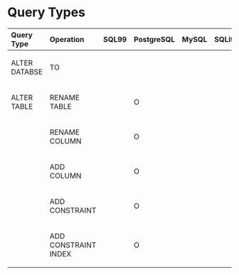# Query Types

<table style="width:100%;">
<colgroup>
<col style="width: 16%" />
<col style="width: 16%" />
<col style="width: 16%" />
<col style="width: 16%" />
<col style="width: 16%" />
<col style="width: 16%" />
</colgroup>
<thead>
<tr class="header">
<th style="text-align: left;">Query Type</th>
<th style="text-align: left;">Operation</th>
<th style="text-align: left;">SQL99</th>
<th style="text-align: left;">PostgreSQL</th>
<th style="text-align: left;">MySQL</th>
<th style="text-align: left;">SQLite3</th>
</tr>
</thead>
<tbody>
<tr class="odd">
<td style="text-align: left;"><p>ALTER DATABSE</p></td>
<td style="text-align: left;"><p>TO</p></td>
<td style="text-align: left;"></td>
<td style="text-align: left;"></td>
<td style="text-align: left;"></td>
<td style="text-align: left;"></td>
</tr>
<tr class="even">
<td style="text-align: left;"><p>ALTER TABLE</p></td>
<td style="text-align: left;"><p>RENAME TABLE</p></td>
<td style="text-align: left;"></td>
<td style="text-align: left;"><p>O</p></td>
<td style="text-align: left;"></td>
<td style="text-align: left;"></td>
</tr>
<tr class="odd">
<td style="text-align: left;"></td>
<td style="text-align: left;"><p>RENAME COLUMN</p></td>
<td style="text-align: left;"></td>
<td style="text-align: left;"><p>O</p></td>
<td style="text-align: left;"></td>
<td style="text-align: left;"></td>
</tr>
<tr class="even">
<td style="text-align: left;"></td>
<td style="text-align: left;"><p>ADD COLUMN</p></td>
<td style="text-align: left;"></td>
<td style="text-align: left;"><p>O</p></td>
<td style="text-align: left;"></td>
<td style="text-align: left;"></td>
</tr>
<tr class="odd">
<td style="text-align: left;"></td>
<td style="text-align: left;"><p>ADD CONSTRAINT</p></td>
<td style="text-align: left;"></td>
<td style="text-align: left;"><p>O</p></td>
<td style="text-align: left;"></td>
<td style="text-align: left;"></td>
</tr>
<tr class="even">
<td style="text-align: left;"></td>
<td style="text-align: left;"><p>ADD CONSTRAINT INDEX</p></td>
<td style="text-align: left;"></td>
<td style="text-align: left;"><p>O</p></td>
<td style="text-align: left;"></td>
<td style="text-align: left;"></td>
</tr>
</tbody>
</table>
